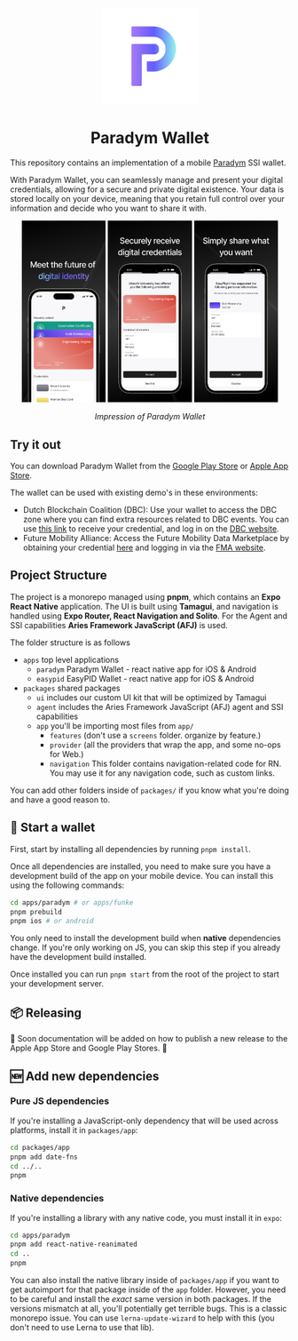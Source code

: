 <div align="center">
   <img src="assets/icon.png" alt="Animo Logo" height="176px" />
</div>

<h1 align="center"><b>Paradym Wallet</b></h1>

This repository contains an implementation of a mobile [Paradym](https://paradym.id) SSI wallet.

With Paradym Wallet, you can seamlessly manage and present your digital credentials, allowing for a secure and private digital existence. Your data is stored locally on your device, meaning that you retain full control over your information and decide who you want to share it with.

<div align="center">
  <img src="assets/ios-1.jpg" width="30%" />
  <img src="assets/ios-2.jpg" width="30%" /> 
  <img src="assets/ios-3.jpg" width="30%" />
</div>

<p align="center"><i>Impression of Paradym Wallet</i></p>

## Try it out

You can download Paradym Wallet from the [Google Play Store](https://play.google.com/store/apps/details?id=id.paradym.wallet) or [Apple App Store](https://apps.apple.com/nl/app/paradym-wallet/id6449846111?l=en).

The wallet can be used with existing demo's in these environments:

- Dutch Blockchain Coalition (DBC): Use your wallet to access the DBC zone where you can find extra resources related to DBC events. You can use [this link](https://ssi.dutchblockchaincoalition.org/demo/issuer) to receive your credential, and log in on the [DBC website](https://www.dutchblockchaincoalition.org/userlogin).
- Future Mobility Alliance: Access the Future Mobility Data Marketplace by obtaining your credential [here](https://ssi.future-mobility-alliance.org/demo/issuer) and logging in via the [FMA website](https://marketplace.future-mobility-alliance.org/).

## Project Structure

The project is a monorepo managed using **pnpm**, which contains an **Expo React Native** application. The UI is built using **Tamagui**, and navigation is handled using **Expo Router, React Navigation and Solito**. For the Agent and SSI capabilities **Aries Framework JavaScript (AFJ)** is used.

The folder structure is as follows

- `apps` top level applications
  - `paradym` Paradym Wallet - react native app for iOS & Android
  - `easypid` EasyPID Wallet - react native app for iOS & Android
- `packages` shared packages
  - `ui` includes our custom UI kit that will be optimized by Tamagui
  - `agent` includes the Aries Framework JavaScript (AFJ) agent and SSI capabilities
  - `app` you'll be importing most files from `app/`
    - `features` (don't use a `screens` folder. organize by feature.)
    - `provider` (all the providers that wrap the app, and some no-ops for Web.)
    - `navigation` This folder contains navigation-related code for RN. You may use it for any navigation code, such as custom links.

You can add other folders inside of `packages/` if you know what you're doing and have a good reason to.

## 🏁 Start a wallet

First, start by installing all dependencies by running `pnpm install`.

Once all dependencies are installed, you need to make sure you have a development build of the app on your mobile device.
You can install this using the following commands:

```sh
cd apps/paradym # or apps/funke
pnpm prebuild
pnpm ios # or android
```

You only need to install the development build when **native** dependencies change. If you're only working on JS, you can skip this step if you already have the development build installed.

Once installed you can run `pnpm start` from the root of the project to start your development server.

## 📦 Releasing

🚧 Soon documentation will be added on how to publish a new release to the Apple App Store and Google Play Stores. 🚧

## 🆕 Add new dependencies

### Pure JS dependencies

If you're installing a JavaScript-only dependency that will be used across platforms, install it in `packages/app`:

```sh
cd packages/app
pnpm add date-fns
cd ../..
pnpm
```

### Native dependencies

If you're installing a library with any native code, you must install it in `expo`:

```sh
cd apps/paradym
pnpm add react-native-reanimated
cd ..
pnpm
```

You can also install the native library inside of `packages/app` if you want to get autoimport for that package inside of the `app` folder. However, you need to be careful and install the _exact_ same version in both packages. If the versions mismatch at all, you'll potentially get terrible bugs. This is a classic monorepo issue. You can use `lerna-update-wizard` to help with this (you don't need to use Lerna to use that lib).
